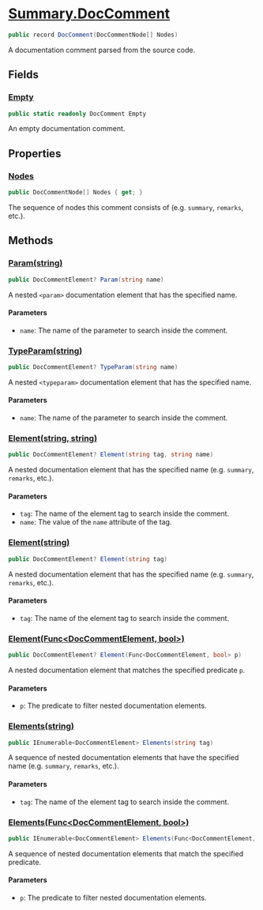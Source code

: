 # [Summary.DocComment](../src/Core/DocComment.cs#L7)
```cs
public record DocComment(DocCommentNode[] Nodes)
```

A documentation comment parsed from the source code.

## Fields
### [Empty](../src/Core/DocComment.cs#L12)
```cs
public static readonly DocComment Empty
```

An empty documentation comment.

## Properties
### [Nodes](../src/Core/DocComment.cs#L7)
```cs
public DocCommentNode[] Nodes { get; }
```

The sequence of nodes this comment consists of (e.g. `summary`, `remarks`, etc.).

## Methods
### [Param(string)](../src/Core/DocComment.cs#L18)
```cs
public DocCommentElement? Param(string name)
```

A nested `<param>` documentation element that has the specified name.

#### Parameters
- `name`: The name of the parameter to search inside the comment.

### [TypeParam(string)](../src/Core/DocComment.cs#L25)
```cs
public DocCommentElement? TypeParam(string name)
```

A nested `<typeparam>` documentation element that has the specified name.

#### Parameters
- `name`: The name of the parameter to search inside the comment.

### [Element(string, string)](../src/Core/DocComment.cs#L33)
```cs
public DocCommentElement? Element(string tag, string name)
```

A nested documentation element that has the specified name (e.g. `summary`, `remarks`, etc.).

#### Parameters
- `tag`: The name of the element tag to search inside the comment.
- `name`: The value of the `name` attribute of the tag.

### [Element(string)](../src/Core/DocComment.cs#L40)
```cs
public DocCommentElement? Element(string tag)
```

A nested documentation element that has the specified name (e.g. `summary`, `remarks`, etc.).

#### Parameters
- `tag`: The name of the element tag to search inside the comment.

### [Element(Func<DocCommentElement, bool>)](../src/Core/DocComment.cs#L47)
```cs
public DocCommentElement? Element(Func<DocCommentElement, bool> p)
```

A nested documentation element that matches the specified predicate `p`.

#### Parameters
- `p`: The predicate to filter nested documentation elements.

### [Elements(string)](../src/Core/DocComment.cs#L54)
```cs
public IEnumerable<DocCommentElement> Elements(string tag)
```

A sequence of nested documentation elements that have the specified name (e.g. `summary`, `remarks`, etc.).

#### Parameters
- `tag`: The name of the element tag to search inside the comment.

### [Elements(Func<DocCommentElement, bool>)](../src/Core/DocComment.cs#L61)
```cs
public IEnumerable<DocCommentElement> Elements(Func<DocCommentElement, bool> p)
```

A sequence of nested documentation elements that match the specified predicate.

#### Parameters
- `p`: The predicate to filter nested documentation elements.

